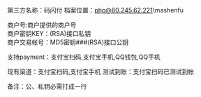 第三方名称：码闪付
档案位置：php@60.245.62.221\mashenfu
 
商户号:商户提供的商户号  
商户密钥KEY：(RSA)接口私钥  
商户交易帐号：MD5密钥###(RSA)接口公钥
 
支持payment：支付宝扫码,支付宝手机,QQ钱包,QQ手机
 
现有渠道：支付宝扫码,支付宝手机
测试到账：支付宝扫码已测试到帐
 
备注：公、私钥必需打成一行
